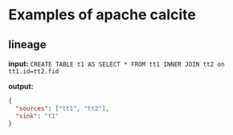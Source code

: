 # Examples of apache calcite

## lineage

**input:**
`CREATE TABLE t1 AS SELECT * FROM tt1 INNER JOIN tt2 on tt1.id=tt2.fid`

**output:**

```json
{
  "sources": ["tt1", "tt2"],
  "sink": "t1"
}
```
